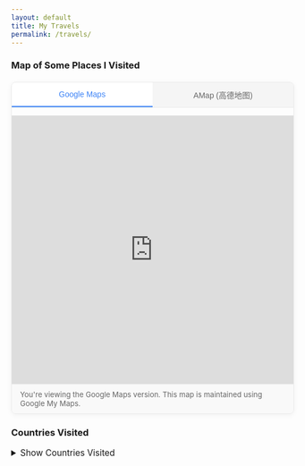 ```yaml
---
layout: default
title: My Travels
permalink: /travels/
---
```


### Map of Some Places I Visited

<div class="map-container">
  <div class="map-tabs">
    <button class="map-tab active" onclick="switchMap('google')">Google Maps</button>
    <button class="map-tab" onclick="switchMap('amap')">AMap (高德地图)</button>
  </div>
  
  <div class="map-content">
    <div id="google-map" class="map-frame active">
      <iframe src="https://www.google.com/maps/d/embed?mid=1Ki6wGR5Omnjm2EQ1DdwmGktgpPY-R4E&ehbc=2E312F" width="100%" height="480" frameborder="0" style="border:0;" allowfullscreen></iframe>
    </div>
    
    <div id="amap-map" class="map-frame">
      <iframe id="amap-iframe" src="https://guinness.autonavi.com/activity/2020CommonLanding/index.html?id=default&local=1&logId=&logParams=&gd_from=jinisi&schema=amapuri%3A%2F%2Fajx_favorites%2Ffolder%3Fdata%3D%257B%2522ugcId%2522%253A%252207805534120186948934%2522%252C%2522forceCustom%2522%253Atrue%252C%2522pathId%2522%253A6%252C%2522isCreatorShare%2522%253Atrue%257D&share_from=favorites_FavoriteFolder&share_from_type=AJX&share_type=image&share_lastClickSpm=" width="100%" height="480" frameborder="0" style="border:0;" allowfullscreen></iframe>
    </div>
  </div>
  
  <div class="map-instructions">
    <p class="map-note">
      <span id="google-instructions" class="map-instruction active">
        You're viewing the Google Maps version. This map is maintained using Google My Maps.
      </span>
      <span id="amap-instructions" class="map-instruction">
        您正在查看高德地图版本。如果您在中国，此地图可能加载更快。
        <br>
        <a href="https://www.amap.com/" target="_blank">点击这里访问高德地图网站</a>创建您自己的地图收藏。
      </span>
    </p>
  </div>
</div>

<style>
  .map-container {
    width: 100%;
    max-width: 100%;
    margin: 20px 0;
    border: 1px solid #eaeaea;
    border-radius: 8px;
    overflow: hidden;
    box-shadow: 0 2px 10px rgba(0,0,0,0.05);
  }
  
  .map-tabs {
    display: flex;
    background-color: #f5f5f5;
    border-bottom: 1px solid #eaeaea;
  }
  
  .map-tab {
    flex: 1;
    padding: 12px;
    background: none;
    border: none;
    cursor: pointer;
    font-size: 14px;
    font-weight: 500;
    color: #666;
    transition: all 0.3s ease;
  }
  
  .map-tab.active {
    background-color: #fff;
    color: #3b82f6;
    border-bottom: 2px solid #3b82f6;
  }
  
  .map-tab:hover:not(.active) {
    background-color: #e9e9e9;
  }
  
  .map-content {
    position: relative;
    width: 100%;
    height: 480px;
  }
  
  .map-frame {
    position: absolute;
    top: 0;
    left: 0;
    width: 100%;
    height: 100%;
    display: none;
  }
  
  .map-frame.active {
    display: block;
  }
  
  .map-instructions {
    padding: 10px 15px;
    background-color: #f9f9f9;
    border-top: 1px solid #eaeaea;
  }
  
  .map-note {
    margin: 0;
    font-size: 13px;
    color: #666;
  }
  
  .map-instruction {
    display: none;
  }
  
  .map-instruction.active {
    display: block;
  }
  
  @media (max-width: 768px) {
    .map-content {
      height: 400px;
    }
  }
  
  @media (max-width: 480px) {
    .map-content {
      height: 300px;
    }
    
    .map-tab {
      padding: 10px 5px;
      font-size: 13px;
    }
  }
</style>

<script>
  function switchMap(mapType) {
    // Update tabs
    document.querySelectorAll('.map-tab').forEach(function(tab) {
      tab.classList.remove('active');
    });
    document.querySelector(`.map-tab[onclick="switchMap('${mapType}')"]`).classList.add('active');
    
    // Update map frames
    document.querySelectorAll('.map-frame').forEach(function(frame) {
      frame.classList.remove('active');
    });
    document.getElementById(`${mapType}-map`).classList.add('active');
    
    // Update instructions
    document.querySelectorAll('.map-instruction').forEach(function(instruction) {
      instruction.classList.remove('active');
    });
    document.getElementById(`${mapType}-instructions`).classList.add('active');
    
    // Save preference
    if (window.localStorage) {
      localStorage.setItem('preferredMapType', mapType);
    }
    
    // Auto-detect language and set appropriate map
    if (!localStorage.getItem('mapManuallySelected')) {
      const language = navigator.language || navigator.userLanguage;
      if (language && language.toLowerCase().startsWith('zh')) {
        switchMap('amap');
      }
      localStorage.setItem('mapManuallySelected', 'true');
    }
  }
  
  // Initialize on page load
  document.addEventListener('DOMContentLoaded', function() {
    // Check for saved preference
    if (window.localStorage && localStorage.getItem('preferredMapType')) {
      switchMap(localStorage.getItem('preferredMapType'));
    } else {
      // Auto-detect language and set appropriate map
      const language = navigator.language || navigator.userLanguage;
      if (language && language.toLowerCase().startsWith('zh')) {
        switchMap('amap');
      }
    }
  });
</script>


### Countries Visited

<details>
  <summary style="font-size:1.1em; cursor:pointer;">Show Countries Visited</summary>
  <ol style="margin-top:1em;">
    <li>USA</li>
    <li>Canada</li>
    <li>Germany</li>
    <li>Netherlands</li>
    <li>Spain</li>
    <li>UK</li>
    <li>Switzerland</li>
    <li>France</li>
    <li>Belgium</li>
    <li>Denmark</li>
    <li>Portugal</li>
    <li>Italy</li>
    <li>Vatican City</li>
    <li>Czech</li>
    <li>Austria</li>
    <li>Hungary</li>
    <li>Israel</li>
    <li>China</li>
    <li>Panama</li>
    <li>Mexico</li>
    <li>Thailand</li>
    <li>Cambodia</li>
    <li>Viet Nam</li>
    <li>Korea</li>
    <li>Monaco</li>
    <li>Japan</li>
    <li>Brazil</li>
    <li>Peru</li>
    <li>Colombia</li>
    <li>Argentina</li>
    <li>Chile</li>
    <li>Sweden</li>
    <li>Finland</li>
    <li>Estonia</li>
    <li>Latvia</li>
    <li>Lithuania</li>
    <li>Poland</li>
    <li>Slovakia</li>
    <li>Serbia</li>
    <li>Bulgaria</li>
    <li>Greece</li>
    <li>Morocco</li>
    <li>Romania</li>
    <li>Ireland</li>
    <li>Albania</li>
    <li>Montenegro</li>
    <li>Croatia</li>
    <li>Bosnia and Herzegovina</li>
    <li>Turkey</li>
    <li>Malta</li>
    <li>Luxembourg</li>
    <li>Macedonia</li>
    <li>Laos</li>
    <li>Georgia</li>
    <li>Azerbaijan</li>
    <li>Uzbekistan</li>
    <li>Kazakhstan</li>
  </ol>
</details>
